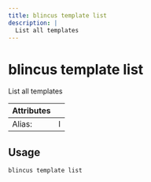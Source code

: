 ```yaml
---
title: blincus template list
description: | 
  List all templates
---
```


# blincus template list

List all templates

| Attributes       | &nbsp;
|------------------|-------------
| Alias:           | l

## Usage

```bash
blincus template list
```


